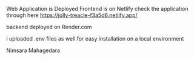 Web Application is Deployed
Frontend is on Netlify
check the application through here
https://jolly-treacle-f3a5d6.netlify.app/

backend deployed on Render.com

i uploaded .env files as well for easy installation on a local environment

Nimsara Mahagedara